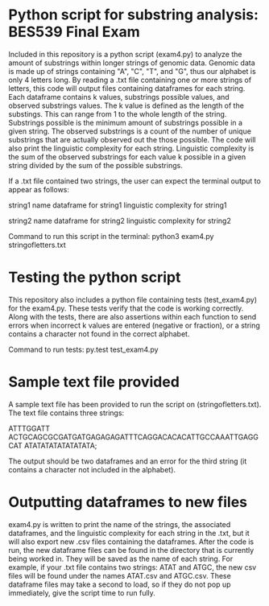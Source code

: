 # Python script for substring analysis: BES539 Final Exam

Included in this repository is a python script (exam4.py) to analyze the amount of substrings within longer strings of genomic data. Genomic data is made up of strings containing "A", "C", "T", and "G", thus our alphabet is only 4 letters long. By reading a .txt file containing one or more strings of letters, this code will output files containing dataframes for each string. Each dataframe contains k values, substrings possible values, and observed substrings values. The k value is defined as the length of the substings. This can range from 1 to the whole length of the string. Substrings possible is the minimum amount of substrings possible in a given string. The observed substrings is a count of the number of unique substrings that are actually observed out the those possible. The code will also print the linguistic complexity for each string. Linguistic complexity is the sum of the observed substrings for each value k possible in a given string divided by the sum of the possible substrings.

If a .txt file contained two strings, the user can expect the terminal output to appear as follows: 

string1 name
dataframe for string1
linguistic complexity for string1

string2 name
dataframe for string2
linguistic complexity for string2

Command to run this script in the terminal: python3 exam4.py stringofletters.txt

# Testing the python script 

This repository also includes a python file containing tests (test_exam4.py) for the exam4.py. These tests verify that the code is working correctly. Along with the tests, there are also assertions within each function to send errors when incorrect k values are entered (negative or fraction), or a string contains a character not found in the correct alphabet. 

Command to run tests: py.test test_exam4.py

# Sample text file provided 

A sample text file has been provided to run the script on (stringofletters.txt). The text file contains three strings:

ATTTGGATT
ACTGCAGCGCGATGATGAGAGAGATTTCAGGACACACATTGCCAAATTGAGGCAT
ATATATATATATATATA;

The output should be two dataframes and an error for the third string (it contains a character not included in the alphabet).

# Outputting dataframes to new files

exam4.py is written to print the name of the strings, the associated dataframes, and the linguistic complexity for each string in the .txt, but it will also export new .csv files containing the dataframes. After the code is run, the new dataframe files can be found in the directory that is currently being worked in. They will be saved as the name of each string. For example, if your .txt file contains two strings: ATAT and ATGC, the new csv files will be found under the names ATAT.csv and ATGC.csv. These dataframe files may take a second to load, so if they do not pop up immediately, give the script time to run fully. 
